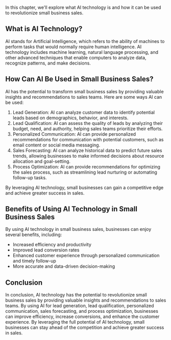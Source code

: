 
In this chapter, we'll explore what AI technology is and how it can be used to revolutionize small business sales.

What is AI Technology?
----------------------

AI stands for Artificial Intelligence, which refers to the ability of machines to perform tasks that would normally require human intelligence. AI technology includes machine learning, natural language processing, and other advanced techniques that enable computers to analyze data, recognize patterns, and make decisions.

How Can AI Be Used in Small Business Sales?
-------------------------------------------

AI has the potential to transform small business sales by providing valuable insights and recommendations to sales teams. Here are some ways AI can be used:

1. Lead Generation: AI can analyze customer data to identify potential leads based on demographics, behavior, and interests.
2. Lead Qualification: AI can assess the quality of leads by analyzing their budget, need, and authority, helping sales teams prioritize their efforts.
3. Personalized Communication: AI can provide personalized recommendations for communication with potential customers, such as email content or social media messaging.
4. Sales Forecasting: AI can analyze historical data to predict future sales trends, allowing businesses to make informed decisions about resource allocation and goal-setting.
5. Process Optimization: AI can provide recommendations for optimizing the sales process, such as streamlining lead nurturing or automating follow-up tasks.

By leveraging AI technology, small businesses can gain a competitive edge and achieve greater success in sales.

Benefits of Using AI Technology in Small Business Sales
-------------------------------------------------------

By using AI technology in small business sales, businesses can enjoy several benefits, including:

* Increased efficiency and productivity
* Improved lead conversion rates
* Enhanced customer experience through personalized communication and timely follow-up
* More accurate and data-driven decision-making

Conclusion
----------

In conclusion, AI technology has the potential to revolutionize small business sales by providing valuable insights and recommendations to sales teams. By using AI for lead generation, lead qualification, personalized communication, sales forecasting, and process optimization, businesses can improve efficiency, increase conversions, and enhance the customer experience. By leveraging the full potential of AI technology, small businesses can stay ahead of the competition and achieve greater success in sales.
